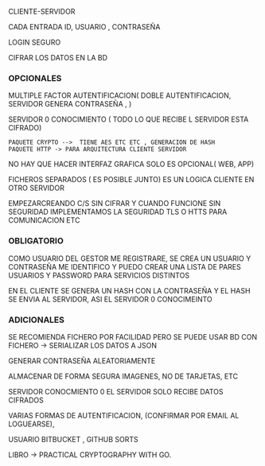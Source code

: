 
CLIENTE-SERVIDOR

CADA ENTRADA ID, USUARIO , CONTRASEÑA

LOGIN SEGURO

CIFRAR LOS DATOS EN LA BD



### OPCIONALES

MULTIPLE FACTOR AUTENTIFICACION( DOBLE AUTENTIFICACION, SERVIDOR GENERA CONTRASEÑA , )

SERVIDOR 0 CONOCIMIENTO ( TODO LO QUE RECIBE L SERVIDOR ESTA CIFRADO)

	PAQUETE CRYPTO -->  TIENE AES ETC ETC , GENERACION DE HASH
	PAQUETE HTTP -> PARA ARQUITECTURA CLIENTE SERVIDOR

NO HAY QUE HACER INTERFAZ GRAFICA SOLO ES OPCIONAL( WEB, APP)

FICHEROS SEPARADOS ( ES POSIBLE JUNTO) ES UN LOGICA CLIENTE EN OTRO SERVIDOR

EMPEZARCREANDO C/S SIN CIFRAR Y CUANDO FUNCIONE SIN SEGURIDAD IMPLEMENTAMOS LA SEGURIDAD TLS O HTTS PARA COMUNICACION ETC

### OBLIGATORIO

COMO USUARIO DEL GESTOR ME REGISTRARE, SE CREA UN USUARIO Y CONTRASEÑA
ME IDENTIFICO Y PUEDO CREAR UNA LISTA DE PARES USUARIOS Y PASSWORD PARA SERVICIOS DISTINTOS

EN EL CLIENTE SE GENERA UN HASH CON LA CONTRASEÑA Y EL HASH SE ENVIA AL SERVIDOR, ASI EL SERVIDOR 0 CONOCIMEINTO


### ADICIONALES

SE RECOMIENDA FICHERO POR FACILIDAD PERO SE PUEDE USAR BD CON FICHERO -> SERIALIZAR LOS DATOS A JSON

GENERAR CONTRASEÑA ALEATORIAMENTE

ALMACENAR DE FORMA SEGURA IMAGENES, NO DE TARJETAS, ETC

SERVIDOR CONOCMIENTO 0 EL SERVIDOR SOLO RECIBE DATOS CIFRADOS

VARIAS FORMAS DE AUTENTIFICACION, (CONFIRMAR POR EMAIL AL LOGUEARSE),

USUARIO BITBUCKET , GITHUB SORTS




LIBRO -> PRACTICAL CRYPTOGRAPHY WITH GO.
